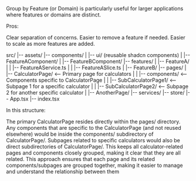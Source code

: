 Group by Feature (or Domain) is particularly useful for larger applications where features or domains are distinct.

Pros:

Clear separation of concerns.
Easier to remove a feature if needed.
Easier to scale as more features are added.

src/
|-- assets/
|-- components/
|   |-- ui/ (reusable shadcn components)
|   |-- FeatureAComponent/
|   |-- FeatureBComponent/
|-- features/
|   |-- FeatureA/
|   |   |-- FeatureAService.ts
|   |   |-- FeatureASlice.ts
|   |-- FeatureB/
|-- pages/
|   |-- CalculatorPage/           <-- Primary page for calculators
|   |   |-- components/           <-- Components specific to CalculatorPage
|   |   |-- SubCalculatorPage1/   <-- Subpage 1 for a specific calculator
|   |   |-- SubCalculatorPage2/   <-- Subpage 2 for another specific calculator
|   |-- AnotherPage/
|-- services/
|-- store/
|-- App.tsx
|-- index.tsx

In this structure:

The primary CalculatorPage resides directly within the pages/ directory.
Any components that are specific to the CalculatorPage (and not reused elsewhere) would be inside the components/ subdirectory of CalculatorPage/.
Subpages related to specific calculators would also be direct subdirectories of CalculatorPage/. This keeps all calculator-related pages and components closely grouped, making it clear that they are all related.
This approach ensures that each page and its related components/subpages are grouped together, making it easier to manage and understand the relationship between them